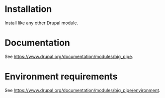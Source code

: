 # Installation

Install like any other Drupal module.


# Documentation

See <https://www.drupal.org/documentation/modules/big_pipe>.


# Environment requirements

See <https://www.drupal.org/documentation/modules/big_pipe/environment>.

